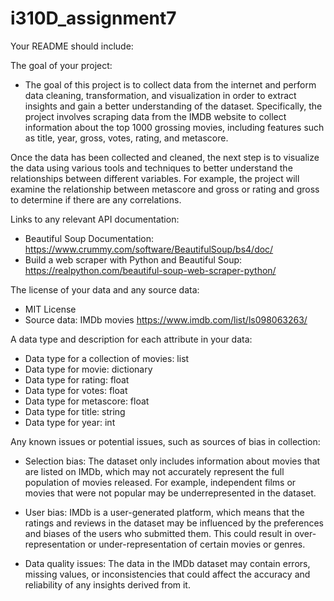 # i310D_assignment7

Your README should include:

The goal of your project:

- The goal of this project is to collect data from the internet and perform data cleaning, transformation, and visualization in order to extract insights and gain a better understanding of the dataset. Specifically, the project involves scraping data from the IMDB website to collect information about the top 1000 grossing movies, including features such as title, year, gross, votes, rating, and metascore.

Once the data has been collected and cleaned, the next step is to visualize the data using various tools and techniques to better understand the relationships between different variables. For example, the project will examine the relationship between metascore and gross or rating and gross to determine if there are any correlations.

Links to any relevant API documentation:

- Beautiful Soup Documentation: https://www.crummy.com/software/BeautifulSoup/bs4/doc/
- Build a web scraper with Python and Beautiful Soup: https://realpython.com/beautiful-soup-web-scraper-python/

The license of your data and any source data:

- MIT License
- Source data: IMDb movies https://www.imdb.com/list/ls098063263/

A data type and description for each attribute in your data:

- Data type for a collection of movies: list
- Data type for movie: dictionary
- Data type for rating: float
- Data type for votes: float
- Data type for metascore: float
- Data type for title: string
- Data type for year: int

Any known issues or potential issues, such as sources of bias in collection:

- Selection bias: The dataset only includes information about movies that are listed on IMDb, which may not accurately represent the full population of movies released. For example, independent films or movies that were not popular may be underrepresented in the dataset.

- User bias: IMDb is a user-generated platform, which means that the ratings and reviews in the dataset may be influenced by the preferences and biases of the users who submitted them. This could result in over-representation or under-representation of certain movies or genres.

- Data quality issues: The data in the IMDb dataset may contain errors, missing values, or inconsistencies that could affect the accuracy and reliability of any insights derived from it.
